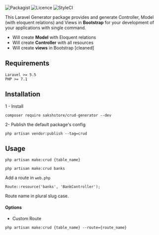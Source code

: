  ![Packagist](https://img.shields.io/badge/Packagist-v1.3.2-green.svg?style=flat-square)
![Licence](https://img.shields.io/badge/Licence-MIT-green.svg?style=flat-square)
![StyleCI](https://img.shields.io/badge/StyleCI-pass-green.svg?style=flat-square)


This Laravel Generator package provides and generate Controller, Model (with eloquent relations) and Views in **Bootstrap** for your development of your applications with single command.

- Will create **Model** with Eloquent relations
- Will create **Controller** with all resources
- Will create **views** in Bootstrap [cleaned]

## Requirements
    Laravel >= 5.5
    PHP >= 7.1

## Installation
1 - Install
```
composer require sakshstore/crud-generator --dev
```
2- Publish the default package's config
```
php artisan vendor:publish --tag=crud
```

## Usage
```
php artisan make:crud {table_name}

php artisan make:crud banks
```

Add a route in `web.php`
```
Route::resource('banks', 'BankController');
```
Route name in plural slug case.

#### Options
 - Custom Route
```
php artisan make:crud {table_name} --route={route_name}
```

